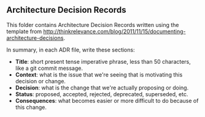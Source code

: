 ## Architecture Decision Records

This folder contains Architecture Decision Records written using the template
from http://thinkrelevance.com/blog/2011/11/15/documenting-architecture-decisions.

In summary, in each ADR file, write these sections:

- **Title**: short present tense imperative phrase, less than 50 characters, like a git commit message.
- **Context**: what is the issue that we're seeing that is motivating this decision or change.
- **Decision**: what is the change that we're actually proposing or doing.
- **Status**: proposed, accepted, rejected, deprecated, superseded, etc.
- **Consequences**: what becomes easier or more difficult to do because of this change.

